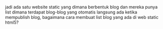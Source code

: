 jadi ada satu website static yang dimana berbentuk blog dan mereka punya list dimana terdapat blog-blog yang otomatis langsung ada ketika mempublish blog, bagaimana cara membuat list blog yang ada di web static html5?

